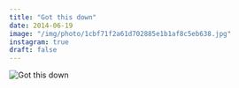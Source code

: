 ```yaml
---
title: "Got this down"
date: 2014-06-19
image: "/img/photo/1cbf71f2a61d702885e1b1af8c5eb638.jpg"
instagram: true
draft: false
---
```


![Got this down](/img/photo/1cbf71f2a61d702885e1b1af8c5eb638.jpg)
